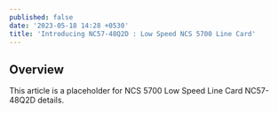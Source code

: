 ```yaml
---
published: false
date: '2023-05-18 14:28 +0530'
title: 'Introducing NC57-48Q2D : Low Speed NCS 5700 Line Card'
---
```

## Overview
This article is a placeholder for NCS 5700 Low Speed Line Card NC57-48Q2D details. 
